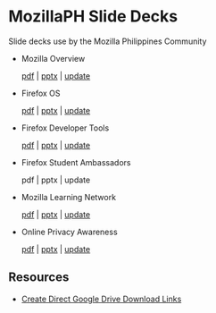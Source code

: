 # MozillaPH Slide Decks
Slide decks use by the Mozilla Philippines Community

- Mozilla Overview

  [pdf](https://docs.google.com/presentation/d/1q0D3DGKatCTYQl0VwwRks5yL8U7j38z00tkecWV1Sis/export/pdf) | [pptx](https://docs.google.com/presentation/d/1q0D3DGKatCTYQl0VwwRks5yL8U7j38z00tkecWV1Sis/export/pptx) | [update](https://docs.google.com/presentation/d/1q0D3DGKatCTYQl0VwwRks5yL8U7j38z00tkecWV1Sis/edit?usp=sharing)
- Firefox OS

  [pdf](https://docs.google.com/presentation/d/1JhHJlbIrGn868dh5allTPED_E_8aVNLjUopdRMKd3nQ/export/pdf) | [pptx](https://docs.google.com/presentation/d/1JhHJlbIrGn868dh5allTPED_E_8aVNLjUopdRMKd3nQ/export/pptx) | [update](https://docs.google.com/presentation/d/1JhHJlbIrGn868dh5allTPED_E_8aVNLjUopdRMKd3nQ/edit?usp=sharing)
- Firefox Developer Tools

  [pdf](https://docs.google.com/presentation/d/1F9VAPvYqB3jIHPLRTR0iYKZqJDet9uxUz4u8-jh1Wt8/export/pdf) | [pptx](https://docs.google.com/presentation/d/1F9VAPvYqB3jIHPLRTR0iYKZqJDet9uxUz4u8-jh1Wt8/export/pptx) | [update](https://docs.google.com/presentation/d/1F9VAPvYqB3jIHPLRTR0iYKZqJDet9uxUz4u8-jh1Wt8/edit?usp=sharing)
- Firefox Student Ambassadors

  pdf | pptx | update
- Mozilla Learning Network

  [pdf](https://docs.google.com/presentation/d/1p6ijCvoGqMaVRD4OMtn4wRk9XrpvPv7mes7xJ4lrJqU/export/pdf) | [pptx](https://docs.google.com/presentation/d/1p6ijCvoGqMaVRD4OMtn4wRk9XrpvPv7mes7xJ4lrJqU/export/pptx) | [update](https://docs.google.com/presentation/d/1p6ijCvoGqMaVRD4OMtn4wRk9XrpvPv7mes7xJ4lrJqU/edit?usp=sharing)
- Online Privacy Awareness

  [pdf](https://docs.google.com/presentation/d/1Jft1GuNmPqhDax2nI37dShk4TlVSmKNWBEGBCuTaMNE/export/pdf) | [pptx](https://docs.google.com/presentation/d/1Jft1GuNmPqhDax2nI37dShk4TlVSmKNWBEGBCuTaMNE/export/pptx) | [update](https://docs.google.com/presentation/d/1Jft1GuNmPqhDax2nI37dShk4TlVSmKNWBEGBCuTaMNE/edit?usp=sharing)
  
  
## Resources
- [Create Direct Google Drive Download Links](http://blog.appsevents.com/2014/04/how-to-bypass-google-drive-viewer-and.html)
  
  
